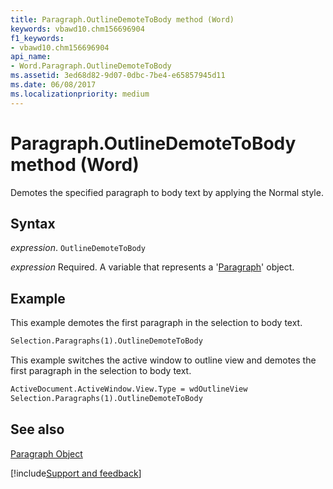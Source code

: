 ```yaml
---
title: Paragraph.OutlineDemoteToBody method (Word)
keywords: vbawd10.chm156696904
f1_keywords:
- vbawd10.chm156696904
api_name:
- Word.Paragraph.OutlineDemoteToBody
ms.assetid: 3ed68d82-9d07-0dbc-7be4-e65857945d11
ms.date: 06/08/2017
ms.localizationpriority: medium
---
```



# Paragraph.OutlineDemoteToBody method (Word)

Demotes the specified paragraph to body text by applying the Normal style.


## Syntax

_expression_. `OutlineDemoteToBody`

_expression_ Required. A variable that represents a '[Paragraph](Word.Paragraph.md)' object.


## Example

This example demotes the first paragraph in the selection to body text.


```vb
Selection.Paragraphs(1).OutlineDemoteToBody
```

This example switches the active window to outline view and demotes the first paragraph in the selection to body text.




```vb
ActiveDocument.ActiveWindow.View.Type = wdOutlineView 
Selection.Paragraphs(1).OutlineDemoteToBody
```


## See also


[Paragraph Object](Word.Paragraph.md)

[!include[Support and feedback](~/includes/feedback-boilerplate.md)]